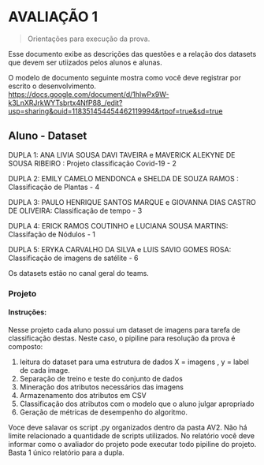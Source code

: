 # AVALIAÇÃO 1 
> Orientações para execução da prova.

Esse documento exibe as descrições das questões e a relação dos datasets que devem ser utiizados 
pelos alunos e alunas.

O modelo de documento seguinte mostra como você deve registrar por escrito o desenvolvimento. 
https://docs.google.com/document/d/1hIwPx9W-k3LnXRJrkWYTsbrtx4NfP88_/edit?usp=sharing&ouid=118351454454462119994&rtpof=true&sd=true

##  Aluno - Dataset

DUPLA 1: 
ANA LIVIA SOUSA DAVI TAVEIRA e MAVERICK ALEKYNE DE SOUSA RIBEIRO : Projeto  classificação Covid-19 - 2

DUPLA 2:
EMILY CAMELO MENDONCA e SHELDA DE SOUZA RAMOS : Classificação de Plantas - 4

DUPLA 3:
PAULO HENRIQUE SANTOS MARQUE e GIOVANNA DIAS CASTRO DE OLIVEIRA: Classificação de tempo - 3 

DUPLA 4:
ERICK RAMOS COUTINHO e LUCIANA SOUSA MARTINS: Classifação de Nódulos - 1 

DUPLA 5:
ERYKA CARVALHO DA SILVA e LUIS SAVIO GOMES ROSA:  Classificação de imagens de satélite - 6

Os datasets estão no canal geral do teams.

### Projeto

#### Instruções:

Nesse projeto cada aluno possui um dataset de imagens para tarefa de classificação destas. Neste caso,
o pipiline para resolução da prova é composto:
1) leitura do dataset para uma estrutura de dados X = imagens , y = label de cada image.
2) Separação de treino e teste do conjunto de dados
3) Mineração dos atributos necessários das imagens
4) Armazenamento dos atributos em CSV
5) Classificação dos atributos com o modelo que o aluno julgar apropriado
6) Geração de métricas de desempenho do algoritmo.

Voce deve salavar os script .py organizados  dentro da pasta AV2. Não há limite relacionado a quantidade de scripts utilizados.
No relatório você deve informar como o avaliador do projeto pode executar todo pipiline do projeto. Basta 1 único relatório 
para a dupla. 


